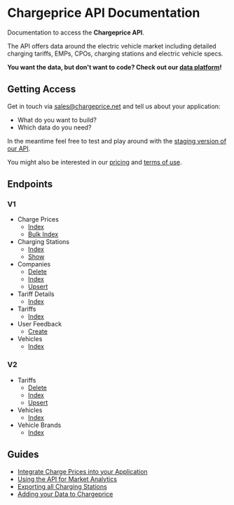 # Chargeprice API Documentation

Documentation to access the **Chargeprice API**.

The API offers data around the electric vehicle market including detailed
charging tariffs, EMPs, CPOs, charging stations and electric vehicle specs.

**You want the data, but don't want to code? Check out our [data
platform](./data_platform.md)!**

## Getting Access

Get in touch via sales@chargeprice.net and tell us about your application:

* What do you want to build?
* Which data do you need?


In the meantime feel free to test and play around with the [staging version of
our API](./test_the_api.md).

You might also be interested in our
[pricing](https://www.chargeprice.net) and [terms of use](./terms.md).

## Endpoints

### V1

* Charge Prices
  * [Index](./api/v1/charge_prices/index.md)
  * [Bulk Index](./api/v1/charge_prices/bulk/index.md)
* Charging Stations
  * [Index](./api/v1/charging_stations/index.md)
  * [Show](./api/v1/charging_stations/show.md)
* Companies
  * [Delete](./api/v1/companies/delete.md)
  * [Index](./api/v1/companies/index.md)
  * [Upsert](./api/v1/companies/upsert.md)
* Tariff Details
  * [Index](./api/v1/tariff_details/index.md)
* Tariffs
  * [Index](./api/v1/tariffs/index.md)
* User Feedback
  * [Create](./api/v1/user_feedback/create.md)
* Vehicles
  * [Index](./api/v1/vehicles/index.md)

### V2

* Tariffs
  * [Delete](./api/v2/tariffs/delete.md)
  * [Index](./api/v2/tariffs/index.md)
  * [Upsert](./api/v2/tariffs/upsert.md)
* Vehicles
  * [Index](./api/v2/vehicles/index.md)
* Vehicle Brands
  * [Index](./api/v2/vehicle_brands/index.md)

## Guides

* [Integrate Charge Prices into your Application](./guides/integrate_charge_prices.md)
* [Using the API for Market Analytics](./guides/using_the_api_for_market_analytics.md)
* [Exporting all Charging Stations](/guides/exporting_all_charging_stations.md)
* [Adding your Data to Chargeprice](/guides/adding_your_data_to_chargeprice.md)